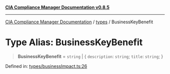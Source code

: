 [**CIA Compliance Manager Documentation v0.8.5**](../../README.md)

***

[CIA Compliance Manager Documentation](../../modules.md) / [types](../README.md) / BusinessKeyBenefit

# Type Alias: BusinessKeyBenefit

> **BusinessKeyBenefit** = `string` \| \{ `description`: `string`; `title`: `string`; \}

Defined in: [types/businessImpact.ts:26](https://github.com/Hack23/cia-compliance-manager/blob/b7c3bc9644fb5b9d82b5b184ba290206da25104b/src/types/businessImpact.ts#L26)
